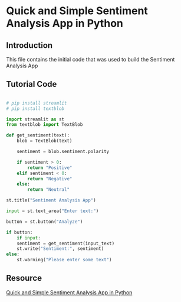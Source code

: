 # Quick and Simple Sentiment Analysis App in Python

## Introduction

This file contains the initial code that was used to build the Sentiment Analysis App

## Tutorial Code

```python

# pip install streamlit
# pip install textblob

import streamlit as st
from textblob import TextBlob

def get_sentiment(text):
    blob = TextBlob(text)

    sentiment = blob.sentiment.polarity

    if sentiment > 0:
        return "Positive"
    elif sentiment < 0:
        return "Negative"
    else:
        return "Neutral"

st.title("Sentiment Analysis App")

input = st.text_area("Enter text:")

button = st.button("Analyze")

if button:
    if input:
    sentiment = get_sentiment(input_text)
    st.write("Sentiment:", sentiment)
else:
    st.warning("Please enter some text")
```

## Resource

[Quick and Simple Sentiment Analysis App in Python](https://www.youtube.com/watch?v=oAoSCPu1a3I)

